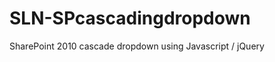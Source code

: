 SLN-SPcascadingdropdown
=======================

SharePoint 2010 cascade dropdown using Javascript / jQuery
